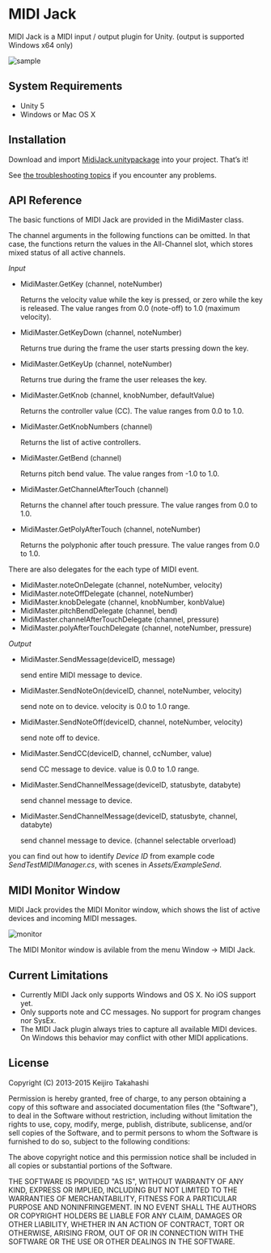 MIDI Jack
=========

MIDI Jack is a MIDI input / output plugin for Unity. (output is supported Windows x64 only)

![sample](http://keijiro.github.io/MidiJack/sample.gif)

System Requirements
-------------------

- Unity 5
- Windows or Mac OS X

Installation
------------

Download and import [MidiJack.unitypackage][unitypackage] into your project.
That’s it!

See [the troubleshooting topics][troubleshooting] if you encounter any problems.

[unitypackage]:
  https://github.com/keijiro/MidiJack/raw/master/MidiJack.unitypackage
[troubleshooting]:
  https://github.com/keijiro/MidiJack/wiki/Troubleshooting

API Reference
-------------

The basic functions of MIDI Jack are provided in the MidiMaster class.

The channel arguments in the following functions can be omitted.
In that case, the functions return the values in the All-Channel slot, which stores
mixed status of all active channels.

*Input* 

- MidiMaster.GetKey (channel, noteNumber)

  Returns the velocity value while the key is pressed, or zero while the
  key is released. The value ranges from 0.0 (note-off) to 1.0 (maximum
  velocity).

- MidiMaster.GetKeyDown (channel, noteNumber)

  Returns true during the frame the user starts pressing down the key.

- MidiMaster.GetKeyUp (channel, noteNumber)

  Returns true during the frame the user releases the key.

- MidiMaster.GetKnob (channel, knobNumber, defaultValue)

  Returns the controller value (CC). The value ranges from 0.0 to 1.0.

- MidiMaster.GetKnobNumbers (channel)

  Returns the list of active controllers.

- MidiMaster.GetBend (channel)

  Returns pitch bend value. The value ranges from -1.0 to 1.0.

- MidiMaster.GetChannelAfterTouch (channel)

  Returns the channel after touch pressure. The value ranges from 0.0 to 1.0.

- MidiMaster.GetPolyAfterTouch (channel, noteNumber)

  Returns the polyphonic after touch pressure. The value ranges from 0.0 to 1.0.

There are also delegates for the each type of MIDI event.

- MidiMaster.noteOnDelegate (channel, noteNumber, velocity)
- MidiMaster.noteOffDelegate (channel, noteNumber)
- MidiMaster.knobDelegate (channel, knobNumber, konbValue)
- MidiMaster.pitchBendDelegate (channel, bend)
- MidiMaster.channelAfterTouchDelegate (channel, pressure)
- MidiMaster.polyAfterTouchDelegate (channel, noteNumber, pressure)


*Output*

- MidiMaster.SendMessage(deviceID, message)

  send entire MIDI message to device.

- MidiMaster.SendNoteOn(deviceID, channel, noteNumber, velocity)

  send note on to device. velocity is 0.0 to 1.0 range.

- MidiMaster.SendNoteOff(deviceID, channel, noteNumber, velocity)

  send note off to device.

- MidiMaster.SendCC(deviceID, channel, ccNumber, value)

  send CC message to device. value is 0.0 to 1.0 range.

- MidiMaster.SendChannelMessage(deviceID, statusbyte, databyte)

  send channel message to device.

- MidiMaster.SendChannelMessage(deviceID, statusbyte, channel, databyte)

  send channel message to device. (channel selectable orverload)


you can find out how to identify _Device ID_ from example code  _SendTestMIDIManager.cs_, with scenes in _Assets/ExampleSend_.


MIDI Monitor Window
-------------------

MIDI Jack provides the MIDI Monitor window, which shows the list of
active devices and incoming MIDI messages.

![monitor](http://keijiro.github.io/MidiJack/monitor.png)

The MIDI Monitor window is avilable from the menu Window -> MIDI Jack.

Current Limitations
-------------------

- Currently MIDI Jack only supports Windows and OS X. No iOS support yet.
- Only supports note and CC messages. No support for program changes nor
  SysEx.
- The MIDI Jack plugin always tries to capture all available MIDI devices.
  On Windows this behavior may conflict with other MIDI applications.

License
-------

Copyright (C) 2013-2015 Keijiro Takahashi

Permission is hereby granted, free of charge, to any person obtaining a copy of
this software and associated documentation files (the "Software"), to deal in
the Software without restriction, including without limitation the rights to
use, copy, modify, merge, publish, distribute, sublicense, and/or sell copies of
the Software, and to permit persons to whom the Software is furnished to do so,
subject to the following conditions:

The above copyright notice and this permission notice shall be included in all
copies or substantial portions of the Software.

THE SOFTWARE IS PROVIDED "AS IS", WITHOUT WARRANTY OF ANY KIND, EXPRESS OR
IMPLIED, INCLUDING BUT NOT LIMITED TO THE WARRANTIES OF MERCHANTABILITY, FITNESS
FOR A PARTICULAR PURPOSE AND NONINFRINGEMENT. IN NO EVENT SHALL THE AUTHORS OR
COPYRIGHT HOLDERS BE LIABLE FOR ANY CLAIM, DAMAGES OR OTHER LIABILITY, WHETHER
IN AN ACTION OF CONTRACT, TORT OR OTHERWISE, ARISING FROM, OUT OF OR IN
CONNECTION WITH THE SOFTWARE OR THE USE OR OTHER DEALINGS IN THE SOFTWARE.
